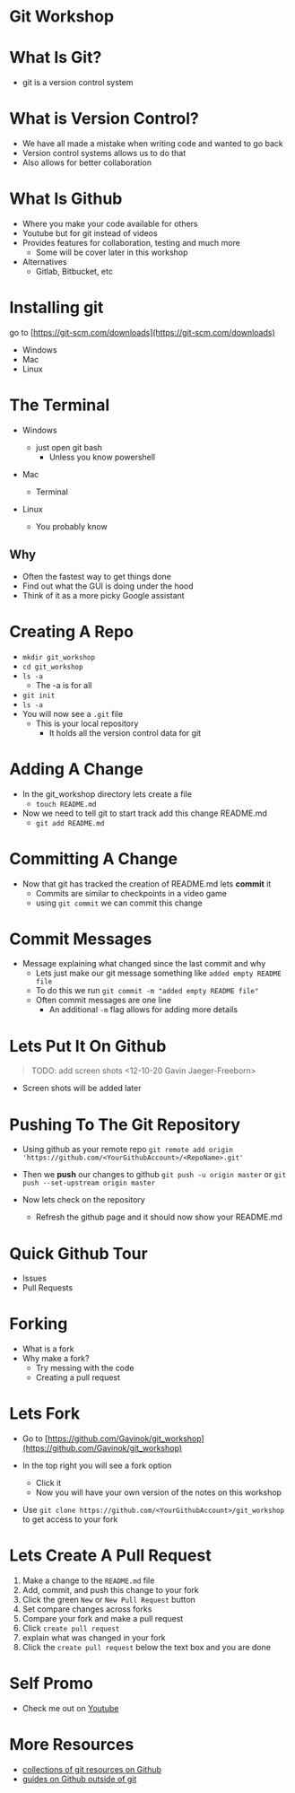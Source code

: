 # Git Workshop

# What Is Git?

  - git is a version control system

# What is Version Control?

  - We have all made a mistake when writing code and wanted to go back
  - Version control systems allows us to do that
  - Also allows for better collaboration

# What Is Github

  - Where you make your code available for others
  - Youtube but for git instead of videos
  - Provides features for collaboration, testing and much more
    - Some will be cover later in this workshop
  - Alternatives
    - Gitlab, Bitbucket, etc

# Installing git

go to [https://git-scm.com/downloads](https://git-scm.com/downloads)
  - Windows
  - Mac
  - Linux

# The Terminal

- Windows 
  - just open git bash
    - Unless you know powershell

- Mac
  - Terminal

- Linux
  - You probably know

## Why

- Often the fastest way to get things done
- Find out what the GUI is doing under the hood
- Think of it as a more picky Google assistant

# Creating A Repo

  - `mkdir git_workshop`
  - `cd git_workshop`
  - `ls -a`
    - The -a is for all
  - ` git init `
  - `ls -a`
  - You will now see a `.git` file
    - This is your local repository
      - It holds all the version control data for git

# Adding A Change

  - In the git_workshop directory lets create a file
    - `touch README.md`
  - Now we need to tell git to start track add this change README.md
    - `git add README.md`

# Committing A Change

  - Now that git has tracked the creation of README.md lets **commit** it
    - Commits are similar to checkpoints in a video game
    - using `git commit` we can commit this change

# Commit Messages

 - Message explaining what changed since the last commit and why
    - Lets just make our git message something like
    `added empty README file`
    - To do this we run `git commit -m "added empty README file"`
    - Often commit messages are one line
      - An additional `-m` flag allows for adding more details

# Lets Put It On Github
>  TODO: add screen shots <12-10-20 Gavin Jaeger-Freeborn>
- Screen shots will be added later


# Pushing To The Git Repository
- Using github as your remote repo
`git remote add origin 'https://github.com/<YourGithubAccount>/<RepoName>.git'`

- Then we **push** our changes to github
`git push -u origin master`
or
`git push --set-upstream origin master`

- Now lets check on the repository
  - Refresh the github page and it should now show your README.md

# Quick Github Tour

- Issues
- Pull Requests

# Forking

- What is a fork
- Why make a fork?
  - Try messing with the code
  - Creating a pull request


# Lets Fork
- Go to [https://github.com/Gavinok/git_workshop](https://github.com/Gavinok/git_workshop)
- In the top right you will see a fork option
  - Click it
  - Now you will have your own version of the notes on this workshop

- Use `git clone https://github.com/<YourGithubAccount>/git_workshop` to get access to your fork

# Lets Create A Pull Request

1. Make a change to the `README.md` file
2. Add, commit, and push this change to your fork
3. Click the green `New` or `New Pull Request` button 
4. Set compare changes across forks
5. Compare your fork and make a pull request
6. Click `create pull request`
7. explain what was changed in your fork 
8. Click the `create pull request` below the text box and you are done

# Self Promo

- Check me out on [Youtube](https://www.youtube.com/channel/UCJetJ7nDNLlEzDLXv7KIo0w?view_as=subscriber)

# More Resources

- [collections of git resources on Github](https://try.github.io/)
- [guides on Github outside of git](https://guides.github.com/)
